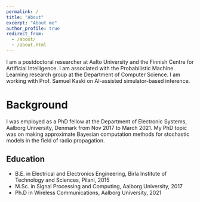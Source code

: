 ```yaml
---
permalink: /
title: "About"
excerpt: "About me"
author_profile: true
redirect_from: 
  - /about/
  - /about.html
---
```


I am a postdoctoral researcher at Aalto University and the Finnish Centre for Artificial Intelligence. I am associated with the Probabilistic Machine Learning research group at the Department of Computer Science. I am working with Prof. Samuel Kaski on AI-assisted simulator-based inference.

Background
======
I was employed as a PhD fellow at the Department of Electronic Systems, Aalborg University, Denmark from Nov 2017 to March 2021. My PhD topic was on making approximate Bayesian computation methods for stochastic models in the field of radio propagation. 

## Education
* B.E. in Electrical and Electronics Engineering, Birla Institute of Technology and Sciences, Pilani, 2015
* M.Sc. in Signal Processing and Computing, Aalborg University, 2017
* Ph.D in Wireless Communications, Aalborg University, 2021

